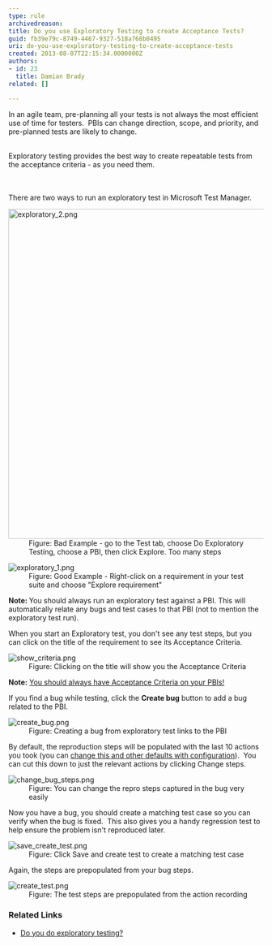 ```yaml
---
type: rule
archivedreason: 
title: Do you use Exploratory Testing to create Acceptance Tests?
guid: fb39e79c-8749-4467-9327-518a768b0495
uri: do-you-use-exploratory-testing-to-create-acceptance-tests
created: 2013-08-07T22:15:34.0000000Z
authors:
- id: 23
  title: Damian Brady
related: []

---
```



In an agile team, pre-planning all your tests is not always the most efficient use of time for testers. &#160;PBIs can change direction, scope, and priority, and pre-planned tests are likely to change.<div><br></div><div>Exploratory testing provides the best&#160;way&#160;to create repeatable tests from the acceptance criteria - as you need them.​</div>
<br><excerpt class='endintro'></excerpt><br>
<p>There are two ways to run an exploratory test in Microsoft Test Manager.</p><dl class="badImage"><dt><img src="/PublishingImages/exploratory_2.png" alt="exploratory_2.png" style="width&#58;650px;" /></dt><dd>Figure&#58; Bad Example - go to the Test tab, choose Do Exploratory Testing, choose a PBI, then click Explore. Too many steps​<br></dd></dl><dl class="goodImage"><dt><img src="/PublishingImages/exploratory_1.png" alt="exploratory_1.png" /><br></dt><dd>Figure&#58; Good Example - Right-click on a requirement in your test suite&#160;and choose&#160;&quot;Explore requirement&quot;<br></dd></dl><p>
   <strong>Note&#58; </strong>You should always run an exploratory test against a PBI. This will automatically relate any&#160;bugs and test cases to that&#160;PBI (not to mention&#160;the exploratory test run).</p><p>When you start&#160;an Exploratory test, you don't see any test steps, but you can click on the title of the requirement to see its Acceptance Criteria.</p><dl class="image"><dt><img src="/PublishingImages/show_criteria.png" alt="show_criteria.png" /></dt><dd>Figure&#58; Clicking on the title will show you the Acceptance Criteria</dd></dl><p>
   <strong>Note&#58;</strong> <a href="/Pages/Do-Your-User-Stories-Include-Acceptance-Criteria.aspx">You should always have Acceptance Criteria on your PBIs!</a></p><p>If you find a bug while testing, click the <strong>Create bug</strong> button to add a bug related to the PBI.</p><dl class="image"><dt><img src="/PublishingImages/create_bug.png" alt="create_bug.png" /></dt><dd>Figure&#58; Creating a bug from exploratory test links to the PBI</dd></dl><p>By default, the reproduction steps will be populated with the last 10 actions you took (you can <a href="http&#58;//geekswithblogs.net/TarunArora/archive/2011/12/14/mtm-11-configuration-settings-amp-customization.aspx">change this and other&#160;defaults&#160;with&#160;configuration</a>). &#160;You can cut this down to just&#160;the relevant&#160;actions by clicking Change steps.</p><dl class="image"><dt><img src="/PublishingImages/change_bug_steps.png" alt="change_bug_steps.png" /></dt><dd>Figure&#58; You can change the repro steps captured in the bug very easily</dd></dl><p>Now you have a bug, you should create a matching test case so you can verify when the bug is fixed. &#160;This also gives you a handy regression test to help ensure the problem isn't reproduced later.</p><dl class="image"><dt><img src="/PublishingImages/save_create_test.png" alt="save_create_test.png" /></dt><dd>Figure&#58; Click Save and create test to create a matching test case</dd></dl><p>Again, the steps are prepopulated from your bug steps.</p><dl class="image"><dt><img src="/PublishingImages/create_test.png" alt="create_test.png" /></dt><dd>Figure&#58; The test steps are prepopulated from the action recording</dd></dl><h3 class="ssw15-rteElement-H3">Related Links</h3><div><ul><li>​<a href="/_layouts/15/FIXUPREDIRECT.ASPX?WebId=3dfc0e07-e23a-4cbb-aac2-e778b71166a2&amp;TermSetId=07da3ddf-0924-4cd2-a6d4-a4809ae20160&amp;TermId=14be0d02-79ad-4286-8b78-4f28b0ed4eea">Do you do exploratory testing?</a>​<br></li></ul></div>


